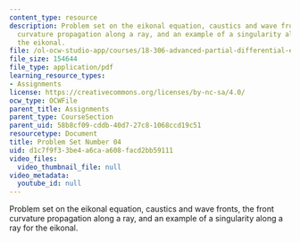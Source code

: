 ```yaml
---
content_type: resource
description: Problem set on the eikonal equation, caustics and wave fronts, the front
  curvature propagation along a ray, and an example of a singularity along a ray for
  the eikonal.
file: /ol-ocw-studio-app/courses/18-306-advanced-partial-differential-equations-with-applications-fall-2009/d1c7f9f33be4a6caa608facd2bb59111_MIT18_306f09_pset04_ProblemSet200904.pdf
file_size: 154644
file_type: application/pdf
learning_resource_types:
- Assignments
license: https://creativecommons.org/licenses/by-nc-sa/4.0/
ocw_type: OCWFile
parent_title: Assignments
parent_type: CourseSection
parent_uid: 58b8cf09-cddb-40d7-27c8-1068ccd19c51
resourcetype: Document
title: Problem Set Number 04
uid: d1c7f9f3-3be4-a6ca-a608-facd2bb59111
video_files:
  video_thumbnail_file: null
video_metadata:
  youtube_id: null
---
```

Problem set on the eikonal equation, caustics and wave fronts, the front curvature propagation along a ray, and an example of a singularity along a ray for the eikonal.
